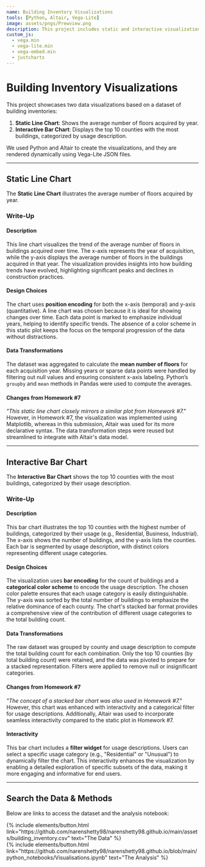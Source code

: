 ```yaml
---
name: Building Inventory Visualizations
tools: [Python, Altair, Vega-Lite]
image: assets/pngs/Prewview.png
description: This project includes static and interactive visualizations built using Altair and Vega-Lite for building inventory data analysis.
custom_js:
  - vega.min
  - vega-lite.min
  - vega-embed.min
  - justcharts
---
```


# Building Inventory Visualizations

This project showcases two data visualizations based on a dataset of building inventories:

1. **Static Line Chart**: Shows the average number of floors acquired by year.
2. **Interactive Bar Chart**: Displays the top 10 counties with the most buildings, categorized by usage description.

We used Python and Altair to create the visualizations, and they are rendered dynamically using Vega-Lite JSON files.

---

## Static Line Chart
The **Static Line Chart** illustrates the average number of floors acquired by year.



<vegachart schema-url="/assets/json/line_chart.json" style="width: 100%;"></vegachart>

### Write-Up

#### Description
This line chart visualizes the trend of the average number of floors in buildings acquired over time. The x-axis represents the year of acquisition, while the y-axis displays the average number of floors in the buildings acquired in that year. The visualization provides insights into how building trends have evolved, highlighting significant peaks and declines in construction practices.

#### Design Choices
The chart uses **position encoding** for both the x-axis (temporal) and y-axis (quantitative). A line chart was chosen because it is ideal for showing changes over time. Each data point is marked to emphasize individual years, helping to identify specific trends. The absence of a color scheme in this static plot keeps the focus on the temporal progression of the data without distractions.

#### Data Transformations
The dataset was aggregated to calculate the **mean number of floors** for each acquisition year. Missing years or sparse data points were handled by filtering out null values and ensuring consistent x-axis labeling. Python’s `groupby` and `mean` methods in Pandas were used to compute the averages.

#### Changes from Homework #7
*"This static line chart closely mirrors a similar plot from Homework #7."* However, in Homework #7, the visualization was implemented using Matplotlib, whereas in this submission, Altair was used for its more declarative syntax. The data transformation steps were reused but streamlined to integrate with Altair's data model.



---

## Interactive Bar Chart
The **Interactive Bar Chart** shows the top 10 counties with the most buildings, categorized by their usage description.

<vegachart schema-url="/assets/json/interactive_bar%20chart.json" style="width: 100%;"></vegachart>

### Write-Up

#### Description
This bar chart illustrates the top 10 counties with the highest number of buildings, categorized by their usage (e.g., Residential, Business, Industrial). The x-axis shows the number of buildings, and the y-axis lists the counties. Each bar is segmented by usage description, with distinct colors representing different usage categories.

#### Design Choices
The visualization uses **bar encoding** for the count of buildings and a **categorical color scheme** to encode the usage description. The chosen color palette ensures that each usage category is easily distinguishable. The y-axis was sorted by the total number of buildings to emphasize the relative dominance of each county. The chart's stacked bar format provides a comprehensive view of the contribution of different usage categories to the total building count.

#### Data Transformations
The raw dataset was grouped by county and usage description to compute the total building count for each combination. Only the top 10 counties (by total building count) were retained, and the data was pivoted to prepare for a stacked representation. Filters were applied to remove null or insignificant categories.

#### Changes from Homework #7
*"The concept of a stacked bar chart was also used in Homework #7."* However, this chart was enhanced with interactivity and a categorical filter for usage descriptions. Additionally, Altair was used to incorporate seamless interactivity compared to the static plot in Homework #7.

#### Interactivity
This bar chart includes a **filter widget** for usage descriptions. Users can select a specific usage category (e.g., "Residential" or "Unusual") to dynamically filter the chart. This interactivity enhances the visualization by enabling a detailed exploration of specific subsets of the data, making it more engaging and informative for end users.

---

## Search the Data & Methods

Below are links to access the dataset and the analysis notebook:

<div class="left">
{% include elements/button.html link="https://github.com/narenshetty98/narenshetty98.github.io/main/assets/building_inventory.csv" text="The Data" %}
</div>

<div class="right">
{% include elements/button.html link="https://github.com/narenshetty98/narenshetty98.github.io/blob/main/python_notebooks/Visualisations.ipynb" text="The Analysis" %}
</div>
